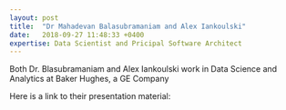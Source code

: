 ```yaml
---
layout: post
title:  "Dr Mahadevan Balasubramaniam and Alex Iankoulski"
date:   2018-09-27 11:48:33 +0400
expertise: Data Scientist and Pricipal Software Architect
---
```


Both Dr. Blasubramaniam and Alex Iankoulski work in Data Science and Analytics at Baker Hughes, a GE Company

Here is a link to their presentation material:


